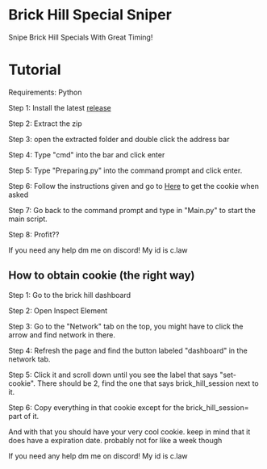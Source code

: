 # Brick Hill Special Sniper
 Snipe Brick Hill Specials With Great Timing!
 
 # Tutorial
 
 Requirements: Python
 
 Step 1: Install the latest [release](https://github.com/King-Clawthorne/Brick-Hill-Special-Sniper/releases)
 
 Step 2: Extract the zip
 
 Step 3: open the extracted folder and double click the address bar
 
 Step 4: Type "cmd" into the bar and click enter
 
 Step 5: Type "Preparing.py" into the command prompt and click enter.
 
 Step 6: Follow the instructions given and go to [Here](#cookie) to get the cookie when asked
 
 Step 7: Go back to the command prompt and type in "Main.py" to start the main script.
 
 Step 8: Profit??
 
 If you need any help dm me on discord! My id is c.law
 
<a name="cookie"></a>
## How to obtain cookie (the right way)

Step 1: Go to the brick hill dashboard

Step 2: Open Inspect Element

Step 3: Go to the "Network" tab on the top, you might have to click the arrow and find network in there.

Step 4: Refresh the page and find the button labeled "dashboard" in the network tab.

Step 5: Click it and scroll down until you see the label that says "set-cookie". There should be 2, find the one that says brick_hill_session next to it.

Step 6: Copy everything in that cookie except for the brick_hill_session= part of it.

And with that you should have your very cool cookie. keep in mind that it does have a expiration date. probably not for like a week though

If you need any help dm me on discord! My id is c.law
